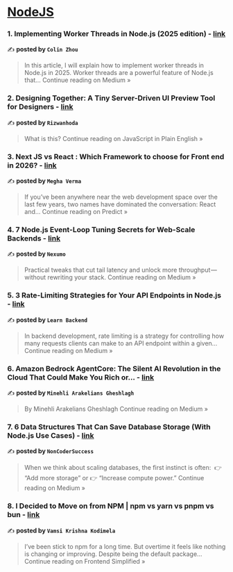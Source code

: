 
<h1><a href=https://medium.com/tag/nodejs/recommended target="_blank" rel="noopener noreferrer">NodeJS</a></h1>
<h3>1. Implementing Worker Threads in Node.js (2025 edition) - <a href="https://medium.com/@colizu2020/implementing-worker-threads-in-node-js-2025-edition-db341dca6871?source=rss------nodejs-5" target="_blank" rel="noopener noreferrer">link</a></h3>

✍️ **posted by `Colin Zhou`**

<blockquote>In this article, I will explain how to implement worker threads in Node.js in 2025. Worker threads are a powerful feature of Node.js that…
Continue reading on Medium »</blockquote>

<h3>2. Designing Together: A Tiny Server-Driven UI Preview Tool for Designers - <a href="https://javascript.plainenglish.io/designing-together-a-tiny-server-driven-ui-preview-tool-for-designers-1af971b8c2e7?source=rss------nodejs-5" target="_blank" rel="noopener noreferrer">link</a></h3>

✍️ **posted by `Rizwanhoda`**

<blockquote>What is this?
Continue reading on JavaScript in Plain English »</blockquote>

<h3>3. Next JS vs React : Which Framework to choose for Front end in 2026? - <a href="https://medium.com/predict/next-js-vs-react-which-framework-to-choose-for-front-end-in-2026-865425fdda1c?source=rss------nodejs-5" target="_blank" rel="noopener noreferrer">link</a></h3>

✍️ **posted by `Megha Verma`**

<blockquote>If you’ve been anywhere near the web development space over the last few years, two names have dominated the conversation: React and…
Continue reading on Predict »</blockquote>

<h3>4. 7 Node.js Event-Loop Tuning Secrets for Web-Scale Backends - <a href="https://medium.com/@Nexumo_/7-node-js-event-loop-tuning-secrets-for-web-scale-backends-f64cf04c9599?source=rss------nodejs-5" target="_blank" rel="noopener noreferrer">link</a></h3>

✍️ **posted by `Nexumo`**

<blockquote>Practical tweaks that cut tail latency and unlock more throughput — without rewriting your stack.
Continue reading on Medium »</blockquote>

<h3>5. 3 Rate-Limiting Strategies for Your API Endpoints in Node.js - <a href="https://medium.com/@learnbackend/3-rate-limiting-strategies-for-your-api-endpoints-in-node-js-0e3794b49d43?source=rss------nodejs-5" target="_blank" rel="noopener noreferrer">link</a></h3>

✍️ **posted by `Learn Backend`**

<blockquote>In backend development, rate limiting is a strategy for controlling how many requests clients can make to an API endpoint within a given…
Continue reading on Medium »</blockquote>

<h3>6. Amazon Bedrock AgentCore: The Silent AI Revolution in the Cloud That Could Make You Rich or… - <a href="https://medium.com/@minehli.a/amazon-bedrock-agentcore-the-silent-ai-revolution-in-the-cloud-that-could-make-you-rich-or-a0d202cb41d2?source=rss------nodejs-5" target="_blank" rel="noopener noreferrer">link</a></h3>

✍️ **posted by `Minehli Arakelians Gheshlagh`**

<blockquote>By Minehli Arakelians Gheshlagh
Continue reading on Medium »</blockquote>

<h3>7. 6 Data Structures That Can Save Database Storage (With Node.js Use Cases) - <a href="https://noncodersuccess.medium.com/6-data-structures-that-can-save-database-storage-with-node-js-use-cases-63f976027a85?source=rss------nodejs-5" target="_blank" rel="noopener noreferrer">link</a></h3>

✍️ **posted by `NonCoderSuccess`**

<blockquote>When we think about scaling databases, the first instinct is often:
 👉 “Add more storage” or 👉 “Increase compute power.”
Continue reading on Medium »</blockquote>

<h3>8. I Decided to Move on from NPM | npm vs yarn vs pnpm vs bun - <a href="https://medium.com/frontend-simplified/i-decided-to-move-on-from-npm-npm-vs-yarn-vs-pnpm-vs-bun-58c3c02b9c01?source=rss------nodejs-5" target="_blank" rel="noopener noreferrer">link</a></h3>

✍️ **posted by `Vamsi Krishna Kodimela`**

<blockquote>I’ve been stick to npm for a long time. But overtime it feels like nothing is changing or improving. Despite being the default package…
Continue reading on Frontend Simplified »</blockquote>

